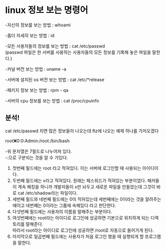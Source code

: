 linux 정보 보는 명령어
=================

-자신의 정보를 보는 방법 : whoami  

-좀더 자세히 보는 방법 : id  

-모든 사용자들의 정보를 보는 방법  : cat /etc/passwd  
(passwd 파일은 한 서버를 사용하는 사용자들의 모든 정보를 기록해 놓은 파일을 말한다.)  

-커널 버전 보는 방법 : uname -a  

-서버에 설치된 os 버전 보는 방법 : cat /etc/*release  

-패키지 정보 보는 방법 : rpm - qa  

-서버의 cpu 정보를 보는 방법 : cat /proc/cpuinfo  

분석!
----

cat /etc/passwd 치면 많은 정보들이 나오는데 ftz에 나오는 예제 하나를 가저오겠다  
  
root:x:0:0:Admin:/root:/bin/bash  

-위 문자열은 7필드로 나누어져 있다.  
-:으로 구분되는 것을 알 수 가있다.  
  
1. 첫번째 필드에는 root 라고 적혀있다. 이는 서버에 로그인할 때 사용되는 아이디이다.  
2. 두번째 필드에는 x라고 적혀있다. 원래는 패스워드가 적혀있는 부분이었다. 해커들이 계속 해킹을 하니까 개발자들이 x만 놔두고 새로운 파일을 만들었는데 그것이 바로 cat /etc/shadow라는 파일이다.  
3. 세번째 필드와 네번째 필드에는 0이 적혀있는데 세번째에는 0이라는 것을 알려주는 얘이고 네번째는 0이라는 그룹에 속해있다 라고 판단한다.  
4. 다섯번째 필드에는 사용자의 이름을 말해주는 부분이다.  
5. 여섯번째에는 root라는 아이디로 로그인에 성공하면 기본으로 위치하게 되는 디렉토리를 말해준다.  
따라서 root라는 아이디로 로그인에 성공하면 /root로 자동으로 들어가게 된다.  
6. 마지막으로 일곱번째 필드에는 사용자가 처음 로그인 했을 때 실행되게 할 프로그램을 말한다.  